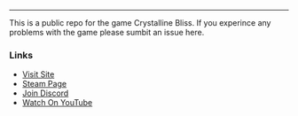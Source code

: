 

---

This is a public repo for the game Crystalline Bliss. If you experince any problems with the game please sumbit an issue here.

### Links

- [Visit Site](https://crystallinebliss.dev/)
- [Steam Page](https://store.steampowered.com/app/2547740/Crystalline_Bliss/)
- [Join Discord](https://discord.gg/XaWSsKQauC)
- [Watch On YouTube](https://www.youtube.com/channel/UC-02oe0-jCSy5KMqVSuXWbg)

